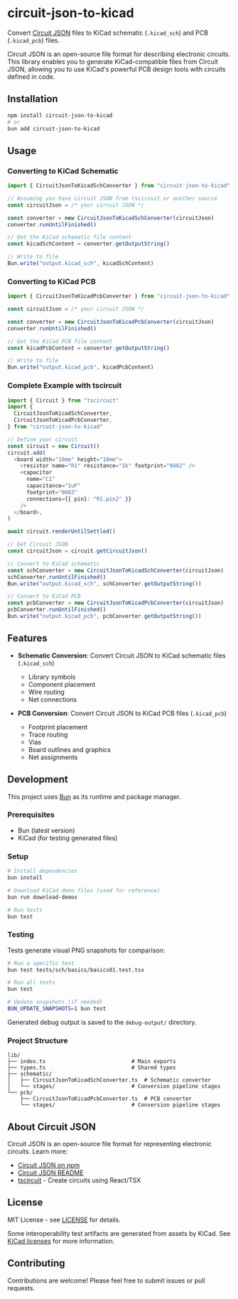# circuit-json-to-kicad

Convert [Circuit JSON](https://github.com/tscircuit/circuit-json) files to KiCad schematic (`.kicad_sch`) and PCB (`.kicad_pcb`) files.

Circuit JSON is an open-source file format for describing electronic circuits. This library enables you to generate KiCad-compatible files from Circuit JSON, allowing you to use KiCad's powerful PCB design tools with circuits defined in code.

## Installation

```bash
npm install circuit-json-to-kicad
# or
bun add circuit-json-to-kicad
```

## Usage

### Converting to KiCad Schematic

```typescript
import { CircuitJsonToKicadSchConverter } from "circuit-json-to-kicad"

// Assuming you have circuit JSON from tscircuit or another source
const circuitJson = /* your circuit JSON */

const converter = new CircuitJsonToKicadSchConverter(circuitJson)
converter.runUntilFinished()

// Get the KiCad schematic file content
const kicadSchContent = converter.getOutputString()

// Write to file
Bun.write("output.kicad_sch", kicadSchContent)
```

### Converting to KiCad PCB

```typescript
import { CircuitJsonToKicadPcbConverter } from "circuit-json-to-kicad"

const circuitJson = /* your circuit JSON */

const converter = new CircuitJsonToKicadPcbConverter(circuitJson)
converter.runUntilFinished()

// Get the KiCad PCB file content
const kicadPcbContent = converter.getOutputString()

// Write to file
Bun.write("output.kicad_pcb", kicadPcbContent)
```

### Complete Example with tscircuit

```typescript
import { Circuit } from "tscircuit"
import {
  CircuitJsonToKicadSchConverter,
  CircuitJsonToKicadPcbConverter,
} from "circuit-json-to-kicad"

// Define your circuit
const circuit = new Circuit()
circuit.add(
  <board width="10mm" height="10mm">
    <resistor name="R1" resistance="1k" footprint="0402" />
    <capacitor
      name="C1"
      capacitance="1uF"
      footprint="0603"
      connections={{ pin1: "R1.pin2" }}
    />
  </board>,
)

await circuit.renderUntilSettled()

// Get Circuit JSON
const circuitJson = circuit.getCircuitJson()

// Convert to KiCad schematic
const schConverter = new CircuitJsonToKicadSchConverter(circuitJson)
schConverter.runUntilFinished()
Bun.write("output.kicad_sch", schConverter.getOutputString())

// Convert to KiCad PCB
const pcbConverter = new CircuitJsonToKicadPcbConverter(circuitJson)
pcbConverter.runUntilFinished()
Bun.write("output.kicad_pcb", pcbConverter.getOutputString())
```

## Features

- **Schematic Conversion**: Convert Circuit JSON to KiCad schematic files (`.kicad_sch`)
  - Library symbols
  - Component placement
  - Wire routing
  - Net connections

- **PCB Conversion**: Convert Circuit JSON to KiCad PCB files (`.kicad_pcb`)
  - Footprint placement
  - Trace routing
  - Vias
  - Board outlines and graphics
  - Net assignments

## Development

This project uses [Bun](https://bun.sh) as its runtime and package manager.

### Prerequisites

- Bun (latest version)
- KiCad (for testing generated files)

### Setup

```bash
# Install dependencies
bun install

# Download KiCad demo files (used for reference)
bun run download-demos

# Run tests
bun test
```

### Testing

Tests generate visual PNG snapshots for comparison:

```bash
# Run a specific test
bun test tests/sch/basics/basics01.test.tsx

# Run all tests
bun test

# Update snapshots (if needed)
BUN_UPDATE_SNAPSHOTS=1 bun test
```

Generated debug output is saved to the `debug-output/` directory.

### Project Structure

```
lib/
├── index.ts                           # Main exports
├── types.ts                           # Shared types
├── schematic/
│   ├── CircuitJsonToKicadSchConverter.ts  # Schematic converter
│   └── stages/                        # Conversion pipeline stages
└── pcb/
    ├── CircuitJsonToKicadPcbConverter.ts  # PCB converter
    └── stages/                        # Conversion pipeline stages
```

## About Circuit JSON

Circuit JSON is an open-source file format for representing electronic circuits. Learn more:

- [Circuit JSON on npm](https://www.npmjs.com/package/circuit-json)
- [Circuit JSON README](https://github.com/tscircuit/circuit-json)
- [tscircuit](https://github.com/tscircuit/tscircuit) - Create circuits using React/TSX

## License

MIT License - see [LICENSE](./LICENSE) for details.

Some interoperability test artifacts are generated from assets by KiCad. See [KiCad licenses](https://www.kicad.org/about/licenses/) for more information.

## Contributing

Contributions are welcome! Please feel free to submit issues or pull requests.
